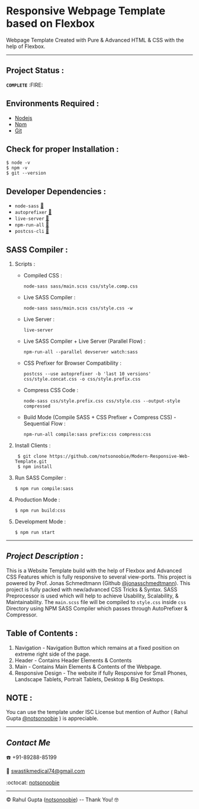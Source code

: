 # Responsive Webpage Template based on Flexbox
Webpage Template Created with Pure &amp; Advanced HTML &amp; CSS with the help of Flexbox.
***
## Project Status :

__`COMPLETE`__ :FIRE: 


## Environments Required :
* [Nodejs](https://nodejs.org/en/download/)
* [Npm](https://www.npmjs.com/package/download)
* [Git](https://git-scm.com/downloads)
## Check for proper Installation :

    $ node -v
    $ npm -v
    $ git --version
    
## Developer Dependencies :
* `node-sass` [:link:](https://www.npmjs.com/package/node-sass)
* `autoprefixer` [:link:](https://www.npmjs.com/package/autoprefixer)
* `live-server` [:link:](https://www.npmjs.com/package/live-server)
* `npm-run-all` [:link:](https://www.npmjs.com/package/npm-run-all)
* `postcss-cli` [:link:](https://www.github.com/postcss/postcss-cli)


## SASS Compiler :
1. Scripts :
   * Compiled CSS :
   
         node-sass sass/main.scss css/style.comp.css 
   * Live SASS Compiler :
            
         node-sass sass/main.scss css/style.css -w
   * Live Server :
   
         live-server
   * Live SASS Compiler + Live Server (Parallel Flow) :
   
         npm-run-all --parallel devserver watch:sass
   * CSS Prefixer for Browser Compatibility :
   
         postcss --use autoprefixer -b 'last 10 versions' css/style.concat.css -o css/style.prefix.css
   * Compress CSS Code :
   
         node-sass css/style.prefix.css css/style.css --output-style compressed
   * Build Mode (Compile SASS + CSS Prefixer + Compress CSS) - Sequential Flow :
   
         npm-run-all compile:sass prefix:css compress:css

2. Install Clients :

        $ git clone https://github.com/notsonoobie/Modern-Responsive-Web-Template.git
        $ npm install

3. Run SASS Compiler :

       $ npm run compile:sass
4. Production Mode :

       $ npm run build:css
5. Development Mode :

       $ npm run start
***
## *Project Description* :

This is a Website Template build with the help of Flexbox and Advanced CSS Features which is fully responsive to several view-ports. This project is powered by Prof. Jonas Schmedtmann (Github [@jonasschmedtmann](https://github.com/jonasschmedtmann)). This project is fully packed with new/advanced CSS Tricks &amp; Syntax. SASS Preprocessor is used which will help to achieve Usability, Scalability, &amp; Maintainability.
The `main.scss` file  will be compiled to `style.css` inside `css` Directory using NPM SASS Compiler which passes through AutoPrefixer &amp; Compressor.

## Table of Contents :

1. Navigation - Navigation Button which remains at a fixed position on extreme right side of the page.
2. Header - Contains Header Elements & Contents
3. Main - Contains Main Elements &amp; Contents of the Webpage.
4. Responsive Design - The website if fully Responsive for Small Phones, Landscape Tablets, Portrait Tablets, Desktop &amp; Big Desktops.

## **NOTE** :

You can use the template under ISC License but mention of Author ( Rahul Gupta [@notsonoobie](https://github.com/notsonoobie) ) is appreciable.
***
   
   ## *Contact Me*

:phone:   +91-89288-85199

:e-mail:  swastikmedical74@gmail.com

:octocat:  [notsonoobie](https://github.com/notsonoobie)

***

&copy; Rahul Gupta ([notsonoobie](https://github.com/notsonoobie)) -- Thank You! :nerd_face: